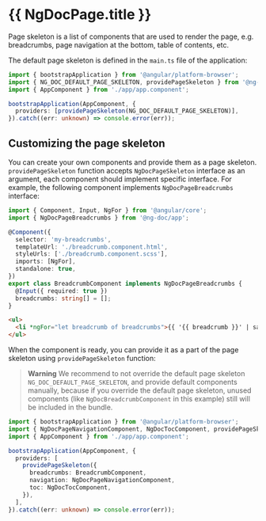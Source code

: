 # {{ NgDocPage.title }}

Page skeleton is a list of components that are used to render the page, e.g.
breadcrumbs, page navigation at the bottom, table of contents, etc.

The default page skeleton is defined in the `main.ts` file of the application:

```ts name="main.ts" {6}
import { bootstrapApplication } from '@angular/platform-browser';
import { NG_DOC_DEFAULT_PAGE_SKELETON, providePageSkeleton } from '@ng-doc/app';
import { AppComponent } from './app/app.component';

bootstrapApplication(AppComponent, {
  providers: [providePageSkeleton(NG_DOC_DEFAULT_PAGE_SKELETON)],
}).catch((err: unknown) => console.error(err));
```

## Customizing the page skeleton

You can create your own components and provide them as a page skeleton. `providePageSkeleton`
function accepts `NgDocPageSkeleton` interface as an argument, each component should implement
specific interface. For example, the following component implements `NgDocPageBreadcrumbs`
interface:

```ts name="breadcrumb.component.ts" group="breadcrumbs"
import { Component, Input, NgFor } from '@angular/core';
import { NgDocPageBreadcrumbs } from '@ng-doc/app';

@Component({
  selector: 'my-breadcrumbs',
  templateUrl: './breadcrumb.component.html',
  styleUrls: ['./breadcrumb.component.scss'],
  imports: [NgFor],
  standalone: true,
})
export class BreadcrumbComponent implements NgDocPageBreadcrumbs {
  @Input({ required: true })
  breadcrumbs: string[] = [];
}
```

```html name="breadcrumb.component.html" group="breadcrumbs"
<ul>
  <li *ngFor="let breadcrumb of breadcrumbs">{{ '{{ breadcrumb }}' | safe }}</li>
</ul>
```

When the component is ready, you can provide it as a part of the page skeleton
using `providePageSkeleton` function:

> **Warning**
> We recommend to not override
> the default page skeleton `NG_DOC_DEFAULT_PAGE_SKELETON`, and provide default components manually,
> because if you override the default page skeleton, unused components (like
> `NgDocBreadcrumbComponent` in this example) still will be included in the bundle.

```ts name="main.ts" {8}
import { bootstrapApplication } from '@angular/platform-browser';
import { NgDocPageNavigationComponent, NgDocTocComponent, providePageSkeleton } from '@ng-doc/app';
import { AppComponent } from './app/app.component';

bootstrapApplication(AppComponent, {
  providers: [
    providePageSkeleton({
      breadcrumbs: BreadcrumbComponent,
      navigation: NgDocPageNavigationComponent,
      toc: NgDocTocComponent,
    }),
  ],
}).catch((err: unknown) => console.error(err));
```

